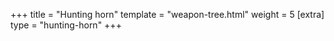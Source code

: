 +++
title = "Hunting horn"
template = "weapon-tree.html"
weight = 5
[extra]
type = "hunting-horn"
+++
